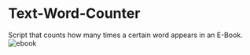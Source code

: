 # Text-Word-Counter
Script that counts how many times a certain word appears in an E-Book.
![ebook](https://github.com/efipaka/Text-Word-Counter/blob/master/online_library@2x.png)
